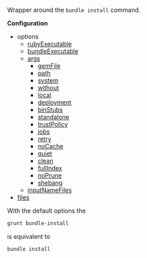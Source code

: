 Wrapper around the `bundle install` command.

**Configuration**

* options
  * [rubyExecutable](#optionsrubyexecutable)
  * [bundleExecutable](#optionsbundleexecutable)
  * [args](#optionsargs)
    * [gemFile](#optionsargsgemfile)
    * [path](#optionsargspath)
    * [system](#optionsargssystem)
    * [without](#optionsargswithout)
    * [local](#optionsargslocal)
    * [deployment](#optionsargsdeployment)
    * [binStubs](#optionsargsbinstubs)
    * [standalone](#optionsargsstandalone)
    * [trustPolicy](#optionsargstrustpolicy)
    * [jobs](#optionsargsjobs)
    * [retry](#optionsargsretry)
    * [noCache](#optionsargsnocache)
    * [quiet](#optionsargsquiet)
    * [clean](#optionsargsclean)
    * [fullIndex](#optionsargsfullindex)
    * [noPrune](#optionsargsnoprune)
    * [shebang](#optionsargsshebang)
  * [inputNameFiles](#optionsinputnamefiles)
* [files](#files)

With the default options the
```bash
grunt bundle-install
```

is equivalent to
```bash
bundle install
```
